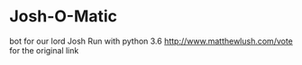 # Josh-O-Matic
bot for our lord Josh
Run with python 3.6
http://www.matthewlush.com/vote for the original link

